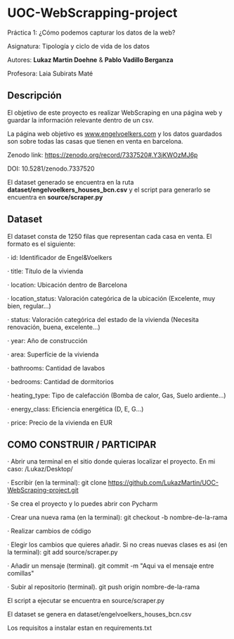 # UOC-WebScrapping-project

Práctica 1: ¿Cómo podemos capturar los datos de la web?

Asignatura: Tipología y ciclo de vida de los datos

Autores: **Lukaz Martin Doehne** & **Pablo Vadillo Berganza**

Profesora: Laia Subirats Maté


## Descripción

El objetivo de este proyecto es realizar WebScraping en una página web y guardar la información relevante dentro de un csv.

La página web objetivo es www.engelvoelkers.com y los datos guardados son sobre todas las casas que tienen en venta en barcelona.

Zenodo link: https://zenodo.org/record/7337520#.Y3jKWOzMJ6p

DOI: 10.5281/zenodo.7337520

El dataset generado se encuentra en la ruta **dataset/engelvoelkers_houses_bcn.csv** y el script para generarlo se encuentra en **source/scraper.py**


## Dataset

El dataset consta de 1250 filas que representan cada casa en venta. El formato es el siguiente:

· id: Identificador de Engel&Voelkers

· title: Título de la vivienda

· location: Ubicación dentro de Barcelona

· location_status: Valoración categórica de la ubicación (Excelente, muy bien, regular...)

· status: Valoración categórica del estado de la vivienda (Necesita renovación, buena, excelente...)

· year: Año de construcción

· area: Superfície de la vivienda

· bathrooms: Cantidad de lavabos

· bedrooms: Cantidad de dormitorios

· heating_type: Tipo de calefacción (Bomba de calor, Gas, Suelo ardiente...)

· energy_class: Eficiencia energética (D, E, G...)

· price: Precio de la vivienda en EUR


## COMO CONSTRUIR / PARTICIPAR

· Abrir una terminal en el sitio donde quieras localizar el proyecto. En mi caso: /Lukaz/Desktop/

· Escribir (en la terminal): git clone https://github.com/LukazMartin/UOC-WebScraping-project.git

· Se crea el proyecto y lo puedes abrir con Pycharm

· Crear una nueva rama (en la terminal): git checkout -b nombre-de-la-rama

· Realizar cambios de código

· Elegir los cambios que quieres añadir. Si no creas nuevas clases es asi (en la terminal): git add source/scraper.py

· Añadir un mensaje (terminal). git commit -m "Aqui va el mensaje entre comillas"

· Subir al repositorio (terminal). git push origin nombre-de-la-rama




El script a ejecutar se encuentra en source/scraper.py

El dataset se genera en dataset/engelvoelkers_houses_bcn.csv

Los requisitos a instalar estan en requirements.txt
